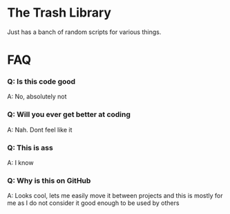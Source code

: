 # The Trash Library

Just has a banch of random scripts for various things. 

# FAQ
### Q: Is this code good
A: No, absolutely not

### Q: Will you ever get better at coding
A: Nah. Dont feel like it

### Q: This is ass
A: I know

### Q: Why is this on GitHub
A: Looks cool, lets me easily move it between projects and this is mostly for me as I do not consider it good enough to be used by others

